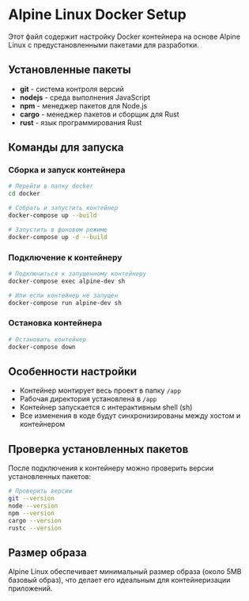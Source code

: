 # Alpine Linux Docker Setup

Этот файл содержит настройку Docker контейнера на основе Alpine Linux с предустановленными пакетами для разработки.

## Установленные пакеты

- **git** - система контроля версий
- **nodejs** - среда выполнения JavaScript
- **npm** - менеджер пакетов для Node.js
- **cargo** - менеджер пакетов и сборщик для Rust
- **rust** - язык программирования Rust

## Команды для запуска

### Сборка и запуск контейнера

```bash
# Перейти в папку docker
cd docker

# Собрать и запустить контейнер
docker-compose up --build

# Запустить в фоновом режиме
docker-compose up -d --build
```

### Подключение к контейнеру

```bash
# Подключиться к запущенному контейнеру
docker-compose exec alpine-dev sh

# Или если контейнер не запущен
docker-compose run alpine-dev sh
```

### Остановка контейнера

```bash
# Остановить контейнер
docker-compose down
```

## Особенности настройки

- Контейнер монтирует весь проект в папку `/app`
- Рабочая директория установлена в `/app`
- Контейнер запускается с интерактивным shell (sh)
- Все изменения в коде будут синхронизированы между хостом и контейнером

## Проверка установленных пакетов

После подключения к контейнеру можно проверить версии установленных пакетов:

```bash
# Проверить версии
git --version
node --version
npm --version
cargo --version
rustc --version
```

## Размер образа

Alpine Linux обеспечивает минимальный размер образа (около 5MB базовый образ), что делает его идеальным для контейнеризации приложений.
